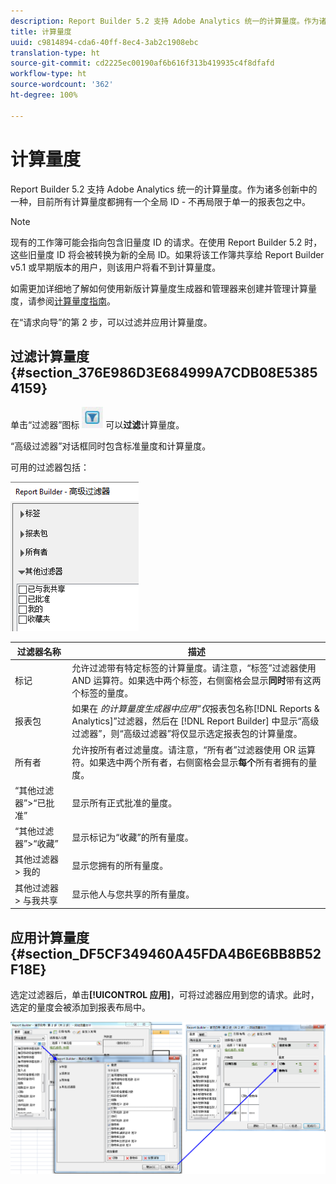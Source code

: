 ```yaml
---
description: Report Builder 5.2 支持 Adobe Analytics 统一的计算量度。作为诸多创新中的一种，目前所有计算量度都拥有一个全局 ID - 不再局限于单一的报表包之中。
title: 计算量度
uuid: c9814894-cda6-40ff-8ec4-3ab2c1908ebc
translation-type: ht
source-git-commit: cd2225ec00190af6b616f313b419935c4f8dfafd
workflow-type: ht
source-wordcount: '362'
ht-degree: 100%

---
```



# 计算量度

Report Builder 5.2 支持 Adobe Analytics 统一的计算量度。作为诸多创新中的一种，目前所有计算量度都拥有一个全局 ID - 不再局限于单一的报表包之中。

>[!NOTE]
>
>现有的工作簿可能会指向包含旧量度 ID 的请求。在使用 Report Builder 5.2 时，这些旧量度 ID 将会被转换为新的全局 ID。如果将该工作簿共享给 Report Builder v5.1 或早期版本的用户，则该用户将看不到计算量度。

如需更加详细地了解如何使用新版计算量度生成器和管理器来创建并管理计算量度，请参阅[计算量度指南](https://docs.adobe.com/content/help/zh-Hans/analytics/components/calculated-metrics/cm-overview.html)。

在“请求向导”的第 2 步，可以过滤并应用计算量度。

## 过滤计算量度 {#section_376E986D3E684999A7CDB08E53854159}

单击“过滤器”图标 ![](assets/segment_filter.png) 可以&#x200B;**过滤**&#x200B;计算量度。

“高级过滤器”对话框同时包含标准量度和计算量度。

可用的过滤器包括：

![](assets/advanced_filters.png)

| 过滤器名称 | 描述 |
|---|---|
| 标记 | 允许过滤带有特定标签的计算量度。请注意，“标签”过滤器使用 AND 运算符。如果选中两个标签，右侧窗格会显示&#x200B;**同时**&#x200B;带有这两个标签的量度。 |
| 报表包 | 如果在 *的计算量度生成器中应用“仅*&#x200B;报表包名称[!DNL Reports & Analytics]”过滤器，然后在 [!DNL Report Builder] 中显示“高级过滤器”，则“高级过滤器”将仅显示选定报表包的计算量度。 |
| 所有者 | 允许按所有者过滤量度。请注意，“所有者”过滤器使用 OR 运算符。如果选中两个所有者，右侧窗格会显示&#x200B;**每个**&#x200B;所有者拥有的量度。 |
| “其他过滤器”>“已批准” | 显示所有正式批准的量度。 |
| “其他过滤器”>“收藏” | 显示标记为“收藏”的所有量度。 |
| 其他过滤器 > 我的 | 显示您拥有的所有量度。 |
| 其他过滤器 > 与我共享 | 显示他人与您共享的所有量度。 |

## 应用计算量度 {#section_DF5CF349460A45FDA4B6E6BB8B52F18E}

选定过滤器后，单击&#x200B;**[!UICONTROL 应用]**，可将过滤器应用到您的请求。此时，选定的量度会被添加到报表布局中。

![](assets/filtering_for_metric.png)


